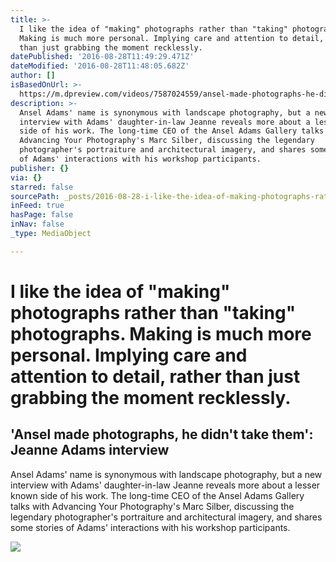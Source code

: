 ```yaml
---
title: >-
  I like the idea of "making" photographs rather than "taking" photographs.
  Making is much more personal. Implying care and attention to detail, rather
  than just grabbing the moment recklessly.
datePublished: '2016-08-28T11:49:29.471Z'
dateModified: '2016-08-28T11:48:05.682Z'
author: []
isBasedOnUrl: >-
  https://m.dpreview.com/videos/7587024559/ansel-made-photographs-he-didn-t-take-them-an-interview-with-jeanne-adams
description: >-
  Ansel Adams' name is synonymous with landscape photography, but a new
  interview with Adams' daughter-in-law Jeanne reveals more about a lesser known
  side of his work. The long-time CEO of the Ansel Adams Gallery talks with
  Advancing Your Photography's Marc Silber, discussing the legendary
  photographer's portraiture and architectural imagery, and shares some stories
  of Adams' interactions with his workshop participants.
publisher: {}
via: {}
starred: false
sourcePath: _posts/2016-08-28-i-like-the-idea-of-making-photographs-rather-than-taking.md
inFeed: true
hasPage: false
inNav: false
_type: MediaObject

---
```

# I like the idea of "making" photographs rather than "taking" photographs. Making is much more personal. Implying care and attention to detail, rather than just grabbing the moment recklessly.

<article style=""><h1>'Ansel made photographs, he didn't take them': Jeanne Adams interview</h1><p>Ansel Adams' name is synonymous with landscape photography, but a new interview with Adams' daughter-in-law Jeanne reveals more about a lesser known side of his work. The long-time CEO of the Ansel Adams Gallery talks with Advancing Your Photography's Marc Silber, discussing the legendary photographer's portraiture and architectural imagery, and shares some stories of Adams' interactions with his workshop participants.</p><img src="https://3.img-dpreview.com/files/p/E~TS940x788~articles/7587024559/jeanne_adams_interview.png" /></article>